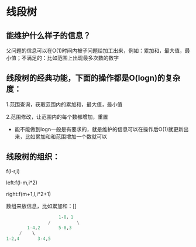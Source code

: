 # 线段树

## 能维护什么样子的信息？

父问题的信息可以在O(1)时间内被子问题给加工出来，例如：累加和，最大值，最小值；不满足的：比如范围上出现最多次数的数字

## 线段树的经典功能，下面的操作都是O(logn)的复杂度：

1.范围查询，获取范围内的累加和，最大值，最小值

2.范围修改，让范围内的每个数都增加，重置

- 能不能做到logn一般是有要求的，就是维护的信息可以在操作后O(1)就更新出来，比如累加和和范围增加一个数就可以

## 线段树的组织：

f(l-r,i) 

left:f(l-m,i*2) 

right:f(m+1,l,i*2+1)

数组来放信息，比如累加和：[]

```python
					1-8，1
				/	       \
		1-4,2       5-8,3
	 /    \				
1-2,4		3-4,5		
				
```
